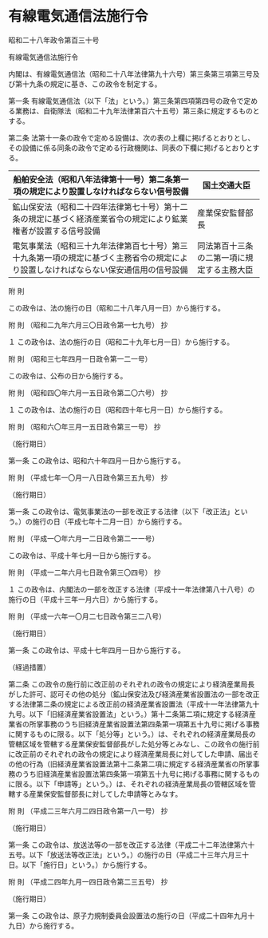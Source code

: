 # 有線電気通信法施行令

昭和二十八年政令第百三十号

有線電気通信法施行令

内閣は、有線電気通信法（昭和二十八年法律第九十六号）第三条第三項第三号及び第十九条の規定に基き、この政令を制定する。

第一条 有線電気通信法（以下「法」という。）第三条第四項第四号の政令で定める業務は、自衛隊法（昭和二十九年法律第百六十五号）第三条に規定するものとする。

第二条 法第十一条の政令で定める設備は、次の表の上欄に掲げるとおりとし、その設備に係る同条の政令で定める行政機関は、同表の下欄に掲げるとおりとする。

船舶安全法（昭和八年法律第十一号）第二条第一項の規定により設置しなければならない信号設備 | 国土交通大臣  
---|---  
鉱山保安法（昭和二十四年法律第七十号）第十二条の規定に基づく経済産業省令の規定により鉱業権者が設置する信号設備 | 産業保安監督部長  
電気事業法（昭和三十九年法律第百七十号）第三十九条第一項の規定に基づく主務省令の規定により設置しなければならない保安通信用の信号設備 | 同法第百十三条の二第一項に規定する主務大臣  
  
附 則

この政令は、法の施行の日（昭和二十八年八月一日）から施行する。

附 則 （昭和二九年六月三〇日政令第一七九号） 抄

１ この政令は、法の施行の日（昭和二十九年七月一日）から施行する。

附 則 （昭和三七年四月一日政令第一二一号）

この政令は、公布の日から施行する。

附 則 （昭和四〇年六月一五日政令第二〇六号） 抄

１ この政令は、法の施行の日（昭和四十年七月一日）から施行する。

附 則 （昭和六〇年三月一五日政令第三一号） 抄

（施行期日）

第一条 この政令は、昭和六十年四月一日から施行する。

附 則 （平成七年一〇月一八日政令第三五九号） 抄

（施行期日）

第一条 この政令は、電気事業法の一部を改正する法律（以下「改正法」という。）の施行の日（平成七年十二月一日）から施行する。

附 則 （平成一〇年六月一二日政令第二一一号）

この政令は、平成十年七月一日から施行する。

附 則 （平成一二年六月七日政令第三〇四号） 抄

１ この政令は、内閣法の一部を改正する法律（平成十一年法律第八十八号）の施行の日（平成十三年一月六日）から施行する。

附 則 （平成一六年一〇月二七日政令第三二八号）

（施行期日）

第一条 この政令は、平成十七年四月一日から施行する。

（経過措置）

第二条 この政令の施行前に改正前のそれぞれの政令の規定により経済産業局長がした許可、認可その他の処分（鉱山保安法及び経済産業省設置法の一部を改正する法律第二条の規定による改正前の経済産業省設置法（平成十一年法律第九十九号。以下「旧経済産業省設置法」という。）第十二条第二項に規定する経済産業省の所掌事務のうち旧経済産業省設置法第四条第一項第五十九号に掲げる事務に関するものに限る。以下「処分等」という。）は、それぞれの経済産業局長の管轄区域を管轄する産業保安監督部長がした処分等とみなし、この政令の施行前に改正前のそれぞれの政令の規定により経済産業局長に対してした申請、届出その他の行為（旧経済産業省設置法第十二条第二項に規定する経済産業省の所掌事務のうち旧経済産業省設置法第四条第一項第五十九号に掲げる事務に関するものに限る。以下「申請等」という。）は、それぞれの経済産業局長の管轄区域を管轄する産業保安監督部長に対してした申請等とみなす。

附 則 （平成二三年六月二四日政令第一八一号） 抄

（施行期日）

第一条 この政令は、放送法等の一部を改正する法律（平成二十二年法律第六十五号。以下「放送法等改正法」という。）の施行の日（平成二十三年六月三十日。以下「施行日」という。）から施行する。

附 則 （平成二四年九月一四日政令第二三五号） 抄

（施行期日）

第一条 この政令は、原子力規制委員会設置法の施行の日（平成二十四年九月十九日）から施行する。
